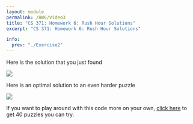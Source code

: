 ```yaml
---
layout: module
permalink: /HW6/Video3
title: "CS 371: Homework 6: Rush Hour Solutions"
excerpt: "CS 371: Homework 6: Rush Hour Solutions"

info:
  prev: "./Exercise2"
---
```


<p>
Here is the solution that you just found
</p>

<img src = "../images/HW6/hard.gif">

<p>
Here is an optimal solution to an even harder puzzle
</p>

<img src = "../images/HW6/Puzzle40.gif">


<p>
If you want to play around with this code more on your own, <a href = "https://github.com/Ursinus-CS371-S2021/Modules/tree/gh-pages/images/HW6/jams">click here</a> to get 40 puzzles you can try.